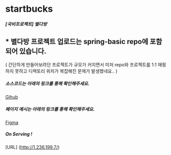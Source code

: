 # startbucks
##### [국비프로젝트] 별다방


## * 별다방 프로젝트 업로드는 spring-basic repo에 포함되어 있습니다.
( 간단하게 만들어보려던 프로젝트가 규모가 커지면서 미처 repo와 프로젝트를 1:1 매핑하지 못하고 디렉토리 위치가 복잡해진 문제가 발생했네요.. )


##### 소스코드는 아래의 링크를 통해 확인해주세요.
[Gihub](https://github.com/ryuzakka/spring-basic/tree/master/buck1)


##### 페이지 예시는 아래의 링크를 통해 확인해주세요.
[Figma](https://www.figma.com/proto/FT9D9KVaeLOzobCJNXc9LL/Starbucks?node-id=107%3A174&scaling=scale-down-width&page-id=107%3A173&starting-point-node-id=107%3A174)


##### On Serving !
[URL] (http://1.236.199.7/)
